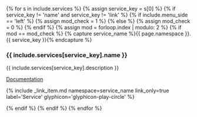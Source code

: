 <div class="list-group list-group-services">
  {% for s in include.services %}
    {% assign service_key = s[0] %}
    {% if service_key != 'name' and service_key != 'link' %}
      {% if include.menu_side == 'left' %}
        {% assign mod_check = 1 %}
      {% else %}
        {% assign mod_check = 0 %}
      {% endif %}    
      {% assign mod = forloop.index | modulo: 2 %}
      {% if mod == mod_check %}
        {% capture service_name %}{{ page.namespace }}.{{ service_key }}{% endcapture %}
          <div class="list-group-item">
            <h3 class="list-group-item-heading">{{ include.services[service_key].name }}</h3>
            <div class="list-group-item-text">
              <p>{{ include.services[service_key].description }}</p>
              <p><a href="{{ include.services[service_key].doclink }}">Documentation <span class="glyphicon glyphicon-info-sign" aria-hidden="true"></span></a></p>
              <p>{% include _link_item.md namespace=service_name link_only=true label='Service' glyphicon='glyphicon-play-circle' %}</p>
            </div>
          </div>
      {% endif %}
    {% endif %}
  {% endfor %}
</div>
